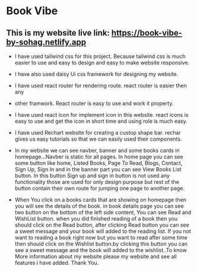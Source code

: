 # Book Vibe

## This is my website live link: https://book-vibe-by-sohag.netlify.app

>

- I have used tailwind css for this project. Because tailwind css is much easier
  to use and easy to design and easy to make website responsive.

- I have also used daisy Ui css framework for designing my website.

- I have used react router for rendering route. react router is easier then any
- other framwork. React router is easy to use and work it property.
- I have used react icon for implement icon in this website. react icons is easy
  to use and get the icon in short time and using role is much easy.

- I have used Rechart website for creating a custop shape bar. rechar gives us
  easy tutorials so that we can easily used their components.

- In my website we can see navber, banner and some books cards in
  homepage...Navber is static for all pages. In home page you can see some
  button like home, Listed Books, Page To Read, Blogs, Contact, Sign Up, Sign In
  and in the banner part you can see View Books List button. In this button Sign
  up and sign in button is not used any functionality those are used for only
  design purpose but rest of the button contain their own route for jumping one
  page to another page.

- When You click on a books cards that are showing on homepage then you will see
  the details of the book. in book details page you can see two button on the
  bottom of the left side content, You can see Read and WishList button. when
  you did finished reading of a book then you should click on the Read button,
  after clicking Read button you can see a sweet message and your book will
  added to the reading list. If you not want to reading a book right now but you
  want to read after some time then should click on the Wishlist button.by
  clicking this button you can see a sweet message and the book will added to
  the wishlist..To know More information about my website please my website and
  see all features i have added. Thank You.
